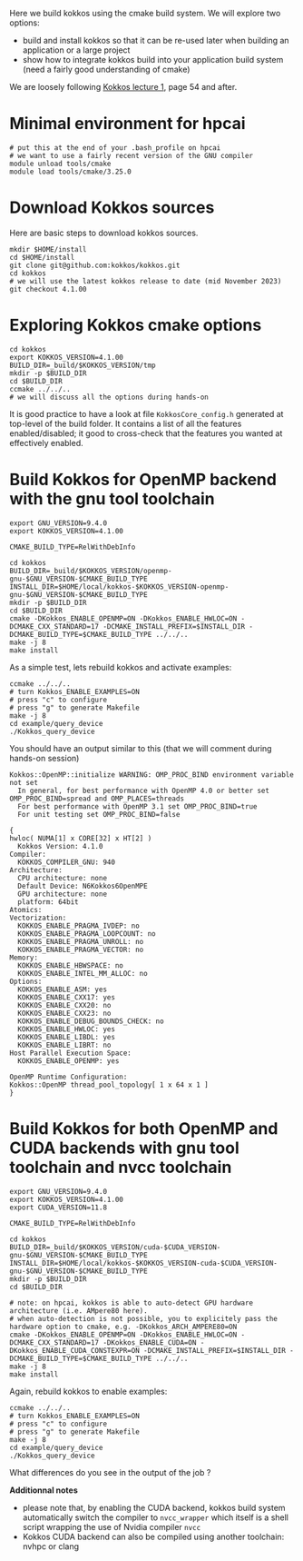 Here we build kokkos using the cmake build system. We will explore two options:
- build and install kokkos so that it can be re-used later when building an application or a large project
- show how to integrate kokkos build into your application build system (need a fairly good understanding of cmake)

We are loosely following [Kokkos lecture 1](https://github.com/kokkos/kokkos-tutorials/blob/main/LectureSeries/KokkosTutorial_01_Introduction.pdf), page 54 and after.

# Minimal environment for hpcai

```shell
# put this at the end of your .bash_profile on hpcai
# we want to use a fairly recent version of the GNU compiler
module unload tools/cmake
module load tools/cmake/3.25.0
```

# Download Kokkos sources

Here are basic steps to download kokkos sources.

```shell
mkdir $HOME/install
cd $HOME/install
git clone git@github.com:kokkos/kokkos.git
cd kokkos
# we will use the latest kokkos release to date (mid November 2023)
git checkout 4.1.00
```

# Exploring Kokkos cmake options

```shell
cd kokkos
export KOKKOS_VERSION=4.1.00
BUILD_DIR=_build/$KOKKOS_VERSION/tmp
mkdir -p $BUILD_DIR
cd $BUILD_DIR
ccmake ../../..
# we will discuss all the options during hands-on
```

It is good practice to have a look at file `KokkosCore_config.h` generated at top-level of the build folder. It contains a list of all the features enabled/disabled; it good to cross-check that the features you wanted at effectively enabled.

# Build Kokkos for OpenMP backend with the gnu tool toolchain

```shell
export GNU_VERSION=9.4.0
export KOKKOS_VERSION=4.1.00

CMAKE_BUILD_TYPE=RelWithDebInfo

cd kokkos
BUILD_DIR=_build/$KOKKOS_VERSION/openmp-gnu-$GNU_VERSION-$CMAKE_BUILD_TYPE
INSTALL_DIR=$HOME/local/kokkos-$KOKKOS_VERSION-openmp-gnu-$GNU_VERSION-$CMAKE_BUILD_TYPE
mkdir -p $BUILD_DIR
cd $BUILD_DIR
cmake -DKokkos_ENABLE_OPENMP=ON -DKokkos_ENABLE_HWLOC=ON -DCMAKE_CXX_STANDARD=17 -DCMAKE_INSTALL_PREFIX=$INSTALL_DIR -DCMAKE_BUILD_TYPE=$CMAKE_BUILD_TYPE ../../..
make -j 8
make install
```

As a simple test, lets rebuild kokkos and activate examples:

```shell
ccmake ../../..
# turn Kokkos_ENABLE_EXAMPLES=ON
# press "c" to configure
# press "g" to generate Makefile
make -j 8
cd example/query_device
./Kokkos_query_device
```

You should have an output similar to this (that we will comment during hands-on session)

```text
Kokkos::OpenMP::initialize WARNING: OMP_PROC_BIND environment variable not set
  In general, for best performance with OpenMP 4.0 or better set OMP_PROC_BIND=spread and OMP_PLACES=threads
  For best performance with OpenMP 3.1 set OMP_PROC_BIND=true
  For unit testing set OMP_PROC_BIND=false

{
hwloc( NUMA[1] x CORE[32] x HT[2] )
  Kokkos Version: 4.1.0
Compiler:
  KOKKOS_COMPILER_GNU: 940
Architecture:
  CPU architecture: none
  Default Device: N6Kokkos6OpenMPE
  GPU architecture: none
  platform: 64bit
Atomics:
Vectorization:
  KOKKOS_ENABLE_PRAGMA_IVDEP: no
  KOKKOS_ENABLE_PRAGMA_LOOPCOUNT: no
  KOKKOS_ENABLE_PRAGMA_UNROLL: no
  KOKKOS_ENABLE_PRAGMA_VECTOR: no
Memory:
  KOKKOS_ENABLE_HBWSPACE: no
  KOKKOS_ENABLE_INTEL_MM_ALLOC: no
Options:
  KOKKOS_ENABLE_ASM: yes
  KOKKOS_ENABLE_CXX17: yes
  KOKKOS_ENABLE_CXX20: no
  KOKKOS_ENABLE_CXX23: no
  KOKKOS_ENABLE_DEBUG_BOUNDS_CHECK: no
  KOKKOS_ENABLE_HWLOC: yes
  KOKKOS_ENABLE_LIBDL: yes
  KOKKOS_ENABLE_LIBRT: no
Host Parallel Execution Space:
  KOKKOS_ENABLE_OPENMP: yes

OpenMP Runtime Configuration:
Kokkos::OpenMP thread_pool_topology[ 1 x 64 x 1 ]
}
```

# Build Kokkos for both OpenMP and CUDA backends with gnu tool toolchain and nvcc toolchain

```shell
export GNU_VERSION=9.4.0
export KOKKOS_VERSION=4.1.00
export CUDA_VERSION=11.8

CMAKE_BUILD_TYPE=RelWithDebInfo

cd kokkos
BUILD_DIR=_build/$KOKKOS_VERSION/cuda-$CUDA_VERSION-gnu-$GNU_VERSION-$CMAKE_BUILD_TYPE
INSTALL_DIR=$HOME/local/kokkos-$KOKKOS_VERSION-cuda-$CUDA_VERSION-gnu-$GNU_VERSION-$CMAKE_BUILD_TYPE
mkdir -p $BUILD_DIR
cd $BUILD_DIR

# note: on hpcai, kokkos is able to auto-detect GPU hardware architecture (i.e. AMpere80 here).
# when auto-detection is not possible, you to explicitely pass the hardware option to cmake, e.g. -DKokkos_ARCH_AMPERE80=ON
cmake -DKokkos_ENABLE_OPENMP=ON -DKokkos_ENABLE_HWLOC=ON -DCMAKE_CXX_STANDARD=17 -DKokkos_ENABLE_CUDA=ON -DKokkos_ENABLE_CUDA_CONSTEXPR=ON -DCMAKE_INSTALL_PREFIX=$INSTALL_DIR -DCMAKE_BUILD_TYPE=$CMAKE_BUILD_TYPE ../../..
make -j 8
make install
```

Again, rebuild kokkos to enable examples:
```shell
ccmake ../../..
# turn Kokkos_ENABLE_EXAMPLES=ON
# press "c" to configure
# press "g" to generate Makefile
make -j 8
cd example/query_device
./Kokkos_query_device
```

What differences do you see in the output of the job ?

**Additionnal notes**
- please note that, by enabling the CUDA backend, kokkos build system automatically switch the compiler to `nvcc_wrapper` which itself is a shell script wrapping the use of Nvidia compiler `nvcc`
- Kokkos CUDA backend can also be compiled using another toolchain: nvhpc or clang

